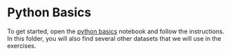# Python Basics

To get started, open the [python basics](python_basics.ipynb) notebook and follow the instructions. In this folder, you will also find several other datasets that we will use in the exercises.